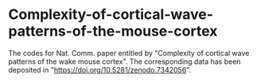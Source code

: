 # Complexity-of-cortical-wave-patterns-of-the-mouse-cortex
The codes for Nat. Comm. paper entitled by "Complexity of cortical wave patterns of the wake mouse cortex". The corresponding data has been deposited in "https://doi.org/10.5281/zenodo.7342056".
